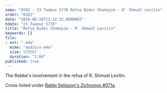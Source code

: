 ```yaml
---
name: "0282 - 23 Taamuz 5778 Refua Bidei Shamayim - R' Shmuel Levitin"
order: "0282"
date: "2018-06-20T13:32:32.000000Z"
hdate: "23 Taamuz 5778"
title: "Refua Bidei Shamayim - R' Shmuel Levitin"
keywords: []
file:
- ext: ".m4a"
  mime: "audio/x-m4a"
  size: 535567
  duration: "1:04"
published: true
---
```

The Rebbe's involvement in the refua of R. Shmuel Levitin.

Cross-listed under [Rabbi Seligson's Zichronos #071a](/seligsonzichronos/0071a).

